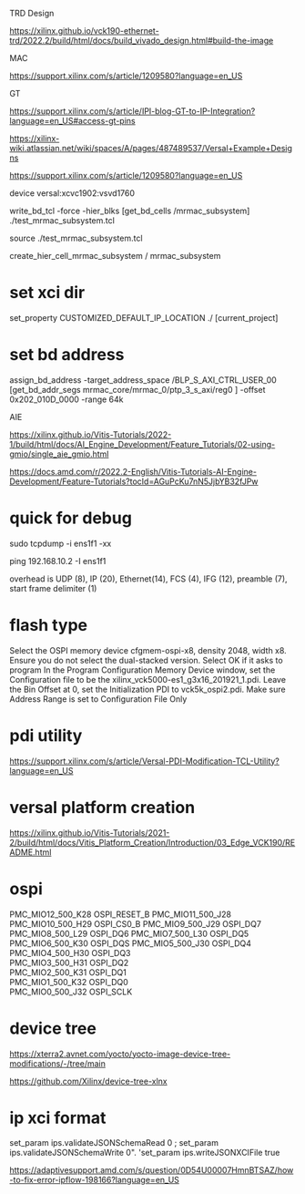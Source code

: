 TRD Design

https://xilinx.github.io/vck190-ethernet-trd/2022.2/build/html/docs/build_vivado_design.html#build-the-image



MAC

https://support.xilinx.com/s/article/1209580?language=en_US



GT 

https://support.xilinx.com/s/article/IPI-blog-GT-to-IP-Integration?language=en_US#access-gt-pins


https://xilinx-wiki.atlassian.net/wiki/spaces/A/pages/487489537/Versal+Example+Designs



https://support.xilinx.com/s/article/1209580?language=en_US


device
versal:xcvc1902:vsvd1760




write_bd_tcl -force -hier_blks [get_bd_cells /mrmac_subsystem] ./test_mrmac_subsystem.tcl

source ./test_mrmac_subsystem.tcl


create_hier_cell_mrmac_subsystem  / mrmac_subsystem


# set xci dir
set_property CUSTOMIZED_DEFAULT_IP_LOCATION ./ [current_project]

# set bd address
assign_bd_address -target_address_space /BLP_S_AXI_CTRL_USER_00 [get_bd_addr_segs mrmac_core/mrmac_0/ptp_3_s_axi/reg0 ] -offset 0x202_010D_0000 -range 64k

AIE


https://xilinx.github.io/Vitis-Tutorials/2022-1/build/html/docs/AI_Engine_Development/Feature_Tutorials/02-using-gmio/single_aie_gmio.html

https://docs.amd.com/r/2022.2-English/Vitis-Tutorials-AI-Engine-Development/Feature-Tutorials?tocId=AGuPcKu7nN5JjbYB32fJPw




# quick for debug

sudo tcpdump -i ens1f1 -xx

ping 192.168.10.2 -I ens1f1




overhead is UDP (8), IP (20), Ethernet(14), FCS (4), IFG (12), preamble (7), start frame delimiter (1)



# flash type

Select the OSPI memory device cfgmem-ospi-x8, density 2048, width x8. Ensure you do not select the dual-stacked version.
Select OK if it asks to program
In the Program Configuration Memory Device window, set the Configuration file to be the xilinx_vck5000-es1_g3x16_201921_1.pdi. Leave the Bin Offset at 0, set the Initialization PDI to vck5k_ospi2.pdi. Make sure Address Range is set to Configuration File Only


# pdi utility

https://support.xilinx.com/s/article/Versal-PDI-Modification-TCL-Utility?language=en_US


# versal platform creation

https://xilinx.github.io/Vitis-Tutorials/2021-2/build/html/docs/Vitis_Platform_Creation/Introduction/03_Edge_VCK190/README.html



# ospi
 
PMC_MIO12_500_K28 OSPI_RESET_B
PMC_MIO11_500_J28   
PMC_MIO10_500_H29 OSPI_CS0_B 
PMC_MIO9_500_J29  OSPI_DQ7
PMC_MIO8_500_L29  OSPI_DQ6
PMC_MIO7_500_L30  OSPI_DQ5
PMC_MIO6_500_K30  OSPI_DQS
PMC_MIO5_500_J30  OSPI_DQ4
PMC_MIO4_500_H30  OSPI_DQ3  
PMC_MIO3_500_H31  OSPI_DQ2  
PMC_MIO2_500_K31  OSPI_DQ1  
PMC_MIO1_500_K32  OSPI_DQ0  
PMC_MIO0_500_J32  OSPI_SCLK  




# device tree

https://xterra2.avnet.com/yocto/yocto-image-device-tree-modifications/-/tree/main



https://github.com/Xilinx/device-tree-xlnx






# ip xci format




set_param ips.validateJSONSchemaRead 0 ; set_param ips.validateJSONSchemaWrite 0".
'set_param ips.writeJSONXCIFile true




https://adaptivesupport.amd.com/s/question/0D54U00007HmnBTSAZ/how-to-fix-error-ipflow-198166?language=en_US